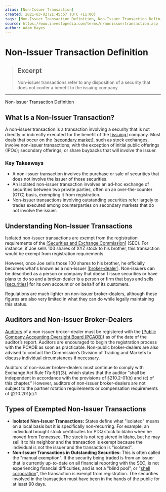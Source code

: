 ```yaml
---
alias: [Non-Issuer Transaction]
created: 2021-03-02T21:45:57 (UTC +11:00)
tags: [Non-Issuer Transaction Definition, Non-Issuer Transaction Definition]
source: https://www.investopedia.com/terms/n/nonissuertransaction.asp
author: Adam Hayes
---
```


# Non-Issuer Transaction Definition

> ## Excerpt
> Non-issuer transactions refer to any disposition of a security that does not confer a benefit to the issuing company.

---

Non-Issuer Transaction Definition
## What Is a Non-Issuer Transaction?

A non-issuer transaction is a transaction involving a security that is not directly or indirectly executed for the benefit of the [[issuing]](https://www.investopedia.com/terms/i/issuer.asp) company. Most deals that occur on the [[secondary market]](https://www.investopedia.com/terms/s/secondarymarket.asp), such as stock exchanges, involve non-issuer transactions; with the exception of initial public offerings (IPOs); secondary offerings; or share buybacks that will involve the issuer.

### Key Takeaways

-   A non-issuer transaction involves the purchase or sale of securities that does not involve the issuer of those securities.
-   An isolated non-issuer transaction involves an ad-hoc exchange of securities between two private parties, often on an over-the-counter (OTC) basis, exempting it from registration.
-   Non-issuer transactions involving outstanding securities refer largely to trades executed among counterparties on secondary markets that do not involve the issuer.

## Understanding Non-Issuer Transactions

Isolated non-issuer transactions are exempt from the registration requirements of the [[Securities and Exchange Commission]](https://www.investopedia.com/terms/s/sec.asp) (SEC). For instance, if Joe sells 100 shares of XYZ stock to his brother, this transaction would be exempt from registration requirements.

However, once Joe sells those 100 shares to his brother, he officially becomes what's known as a non-issuer [[broker-dealer]](https://www.investopedia.com/terms/b/broker-dealer.asp). Non-issuers can be described as a person or company that doesn't issue securities or have plans to do so and a broker-dealer is a person or firm that buys and sells [[securities]](https://www.investopedia.com/terms/s/security.asp) for its own account or on behalf of its customers.

Regulations are much lighter on non-issuer broker-dealers, although these figures are also very limited in what they can do while legally maintaining this status.

## Auditors and Non-Issuer Broker-Dealers 

[Auditors](https://www.investopedia.com/terms/a/auditor.asp) of a non-issuer broker-dealer must be registered with the [[Public Company Accounting Oversight Board (PCAOB]](https://www.investopedia.com/terms/p/pcaob.asp)) as of the date of the auditor’s report. Auditors are encouraged to begin the registration process with the PCAOB as soon as practicable. Non-public broker-dealers are also advised to contact the Commission’s Division of Trading and Markets to discuss individual circumstances if necessary.

Auditors of non-issuer broker-dealers must continue to comply with Exchange Act Rule 17a-5(f)(3), which states that the auditor “shall be independent in accordance with the provisions of §210.2-01(b) and (c) of this chapter.” However, auditors of non-issuer broker-dealers are not subject to the partner rotation requirements or compensation requirements of §210.201(c).1

## Types of Exempted Non-Issuer Transactions

-   **Isolated Non-Issuer Transactions:** States define what "isolated" means on a local basis but it is specifically non-recurring. For example, an individual brought stock certificates for PDQ stock to Idaho when he moved from Tennessee. The stock is not registered in Idaho, but he may sell it to his neighbor and the transaction is exempt because the individual is not the issuer and the transaction is "isolated".
-   **Non-Issuer Transactions in Outstanding Securities:** This is often called the "manual exemption". If the security being traded is from an issuer that is currently up-to-date on all financial reporting with the SEC, is not experiencing financial difficulties, and is not a "blind pool", or "[shell corporation](https://www.investopedia.com/terms/s/shellcorporation.asp)", the transaction is exempt from registration. The securities involved in the transaction must have been in the hands of the public for at least 90 days.
